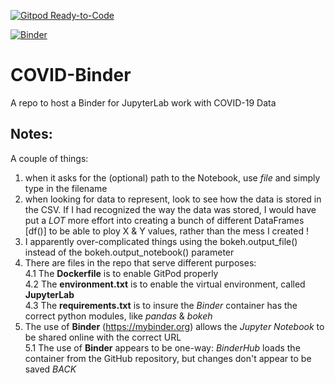 [![Gitpod Ready-to-Code](https://img.shields.io/badge/Gitpod-Ready--to--Code-blue?logo=gitpod)](https://gitpod.io/#https://github.com/marksspencer/COVID-Binder) 

[![Binder](https://mybinder.org/badge_logo.svg)](https://mybinder.org/v2/gh/marksspencer/COVID-Binder/master?filepath=index.ipynb)

# COVID-Binder
A repo to host a Binder for JupyterLab work with COVID-19 Data

## Notes:
A couple of things:

1. when it asks for the (optional) path to the Notebook, use *file* and simply type in the filename
2. when looking for data to represent, look to see how the data is stored in the CSV. If I had recognized the way the data was stored, I would have put a *LOT* more effort into creating a bunch of different DataFrames [df()] to be able to ploy X & Y values, rather than the mess I created !
3. I apparently over-complicated things using the bokeh.output_file() instead of the bokeh.output_notebook() parameter
4. There are files in the repo that serve different purposes: <br>
4.1 The **Dockerfile** is to enable GitPod properly<br>
4.2 The **environment.txt** is to enable the virtual environment, called **JupyterLab** <br>
4.3 The **requirements.txt** is to insure the *Binder* container has the correct python modules, like *pandas* & *bokeh* <br>
5. The use of **Binder** (https://mybinder.org) allows the *Jupyter Notebook* to be shared online with the correct URL <br>
5.1 The use of **Binder** appears to be one-way: *BinderHub* loads the container from the GitHub repository, but changes don't appear to be saved *BACK* <br>
